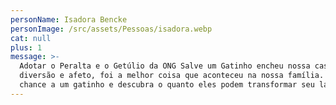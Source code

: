 ```yaml
---
personName: Isadora Bencke
personImage: /src/assets/Pessoas/isadora.webp
cat: null
plus: 1
message: >-
  Adotar o Peralta e o Getúlio da ONG Salve um Gatinho encheu nossa casa de
  diversão e afeto, foi a melhor coisa que aconteceu na nossa família. Dê uma
  chance a um gatinho e descubra o quanto eles podem transformar seu lar!
---
```




